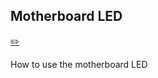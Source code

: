 
## Motherboard LED

[:pencil2:](https://github.com/cloudmesh/book/blob/master/cloud-clusters/chapters/raspberry/motherboard-led.md)

How to use the motherboard LED
